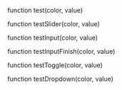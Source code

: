 function test(color, value)
    
function testSlider(color, value)
    
function testInput(color, value)
    
function testInputFinish(color, value)
    
function testToggle(color, value)
    
function testDropdown(color, value)

